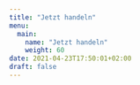 ```yaml
---
title: "Jetzt handeln"
menu:
  main:
    name: "Jetzt handeln"
    weight: 60
date: 2021-04-23T17:50:01+02:00
draft: false
---
```


